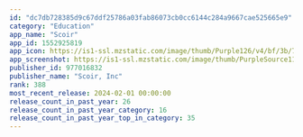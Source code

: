 ```yaml
---
id: "dc7db728385d9c67ddf25786a03fab86073cb0cc6144c284a9667cae525665e9"
category: "Education"
app_name: "Scoir"
app_id: 1552925819
app_icon: https://is1-ssl.mzstatic.com/image/thumb/Purple126/v4/bf/3b/78/bf3b784e-2948-a14d-65b8-3d4ac4259081/AppIcon-0-1x_U007emarketing-0-7-0-85-220-0.png/1024x1024bb.png
app_screenshot: https://is1-ssl.mzstatic.com/image/thumb/PurpleSource116/v4/59/7b/62/597b62fe-a95f-e3af-bfc9-aca9091a48a0/1830b4f7-37d8-46a1-b77d-39aff427e1c2_1284x2278_b.png/1284x2778bb.png
publisher_id: 977016832
publisher_name: "Scoir, Inc"
rank: 388
most_recent_release: 2024-02-01 00:00:00
release_count_in_past_year: 26
release_count_in_past_year_category: 16
release_count_in_past_year_top_in_category: 35
---
```

